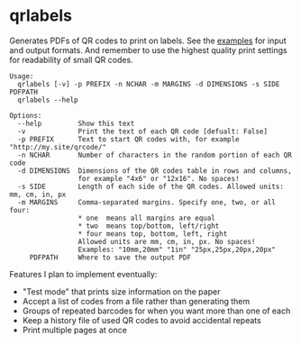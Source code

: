 qrlabels
========

Generates PDFs of QR codes to print on labels. See the
[examples](https://github.com/jefdaj/qrlabels/tree/master/examples) for input
and output formats. And remember to use the highest quality print settings for
readability of small QR codes.

```
Usage:
  qrlabels [-v] -p PREFIX -n NCHAR -m MARGINS -d DIMENSIONS -s SIDE PDFPATH
  qrlabels --help

Options:
  --help         Show this text
  -v             Print the text of each QR code [defualt: False]
  -p PREFIX      Text to start QR codes with, for example "http://my.site/qrcode/"
  -n NCHAR       Number of characters in the random portion of each QR code
  -d DIMENSIONS  Dimensions of the QR codes table in rows and columns,
                 for example "4x6" or "12x16". No spaces!
  -s SIDE        Length of each side of the QR codes. Allowed units: mm, cm, in, px
  -m MARGINS     Comma-separated margins. Specify one, two, or all four:
                 * one  means all margins are equal
                 * two  means top/bottom, left/right
                 * four means top, bottom, left, right
                 Allowed units are mm, cm, in, px. No spaces!
                 Examples: "10mm,20mm" "1in" "25px,25px,20px,20px"
     PDFPATH     Where to save the output PDF
```

Features I plan to implement eventually:

* "Test mode" that prints size information on the paper
* Accept a list of codes from a file rather than generating them
* Groups of repeated barcodes for when you want more than one of each
* Keep a history file of used QR codes to avoid accidental repeats
* Print multiple pages at once
